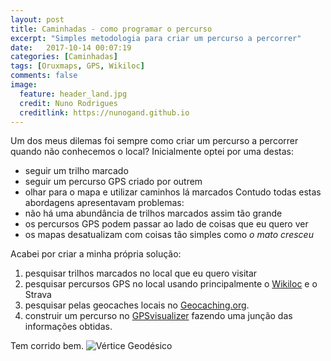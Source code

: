 ```yaml
---
layout: post
title: Caminhadas - como programar o percurso
excerpt: "Simples metodologia para criar um percurso a percorrer"
date:   2017-10-14 00:07:19
categories: [Caminhadas]
tags: [Oruxmaps, GPS, Wikiloc]
comments: false
image:
  feature: header_land.jpg
  credit: Nuno Rodrigues
  creditlink: https://nunogand.github.io
---
```

Um dos meus dilemas foi sempre como criar um percurso a percorrer quando não conhecemos o local? Inicialmente optei por uma destas:
* seguir um trilho marcado
* seguir um percurso GPS criado por outrem
* olhar para o mapa e utilizar caminhos lá marcados
Contudo todas estas abordagens apresentavam problemas:
* não há uma abundância de trilhos marcados assim tão grande
* os percursos GPS podem passar ao lado de coisas que eu quero ver
* os mapas desatualizam com coisas tão simples como *o mato cresceu*

Acabei por criar a minha própria solução:
1. pesquisar trilhos marcados no local que eu quero visitar
2. pesquisar percursos GPS no local usando principalmente o [Wikiloc](https://pt.wikiloc.com) e o Strava
3. pesquisar pelas geocaches locais no [Geocaching.org](https://www.geocaching.com).
3. construir um percurso no [GPSvisualizer](https://www.gpsvisualizer.com/draw/) fazendo uma junção das informações obtidas.

Tem corrido bem.
![Vértice Geodésico](/home/nunogand/nunogand/img/DSC_3484.JPG)
<!--stackedit_data:
eyJoaXN0b3J5IjpbLTk5MjI3MjI5Nl19
-->